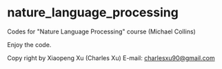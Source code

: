 # nature_language_processing
Codes for "Nature Language Processing" course (Michael Collins)

Enjoy the code.

Copy right by Xiaopeng Xu (Charles Xu) E-mail: charlesxu90@gmail.com
